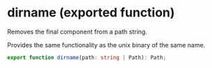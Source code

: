 <!-- INPUT:
/**
 * Removes the final component from a path string.
 *
 * Provides the same functionality as the unix binary of the same name.
 */
export function dirname(path: string | Path): Path;

-->
# dirname (exported function)

Removes the final component from a path string.

Provides the same functionality as the unix binary of the same name.

```ts
export function dirname(path: string | Path): Path;
```

<!-- OUTPUT.frontmatter:
null
-->
<!-- OUTPUT.warnings:
[]
-->
